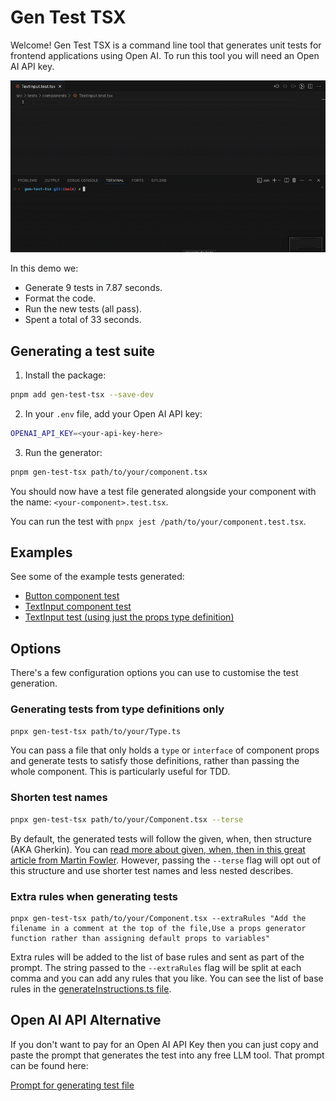 # Gen Test TSX

Welcome! Gen Test TSX is a command line tool that generates unit tests for
frontend applications using Open AI. To run this tool you will need an Open AI
API key.

![Demo showing test generation – more details below.](https://github.com/ChrisLaneAU/gen-test-tsx/blob/main/src/assets/demo.gif?raw=true)

In this demo we:

- Generate 9 tests in 7.87 seconds.
- Format the code.
- Run the new tests (all pass).
- Spent a total of 33 seconds.

## Generating a test suite

1. Install the package:

```sh
pnpm add gen-test-tsx --save-dev
```

2. In your `.env` file, add your Open AI API key:

```sh
OPENAI_API_KEY=<your-api-key-here>
```

3. Run the generator:

```sh
pnpm gen-test-tsx path/to/your/component.tsx
```

You should now have a test file generated alongside your component with the
name: `<your-component>.test.tsx`.

You can run the test with `pnpx jest /path/to/your/component.test.tsx`.

## Examples

See some of the example tests generated:

- [Button component test](https://github.com/ChrisLaneAU/gen-test-tsx/tree/main/src/tests/components/Button.test.tsx)
- [TextInput component test](https://github.com/ChrisLaneAU/gen-test-tsx/tree/main/src/tests/components/TextInput.test.tsx)
- [TextInput test (using just the props type definition)](https://github.com/ChrisLaneAU/gen-test-tsx/tree/main/src/tests/types/TextInput.test.tsx)

## Options

There's a few configuration options you can use to customise the test
generation.

### Generating tests from type definitions only

```sh
pnpx gen-test-tsx path/to/your/Type.ts
```

You can pass a file that only holds a `type` or `interface` of component props
and generate tests to satisfy those definitions, rather than passing the whole
component. This is particularly useful for TDD.

### Shorten test names

```sh
pnpx gen-test-tsx path/to/your/Component.tsx --terse
```

By default, the generated tests will follow the given, when, then structure (AKA
Gherkin). You can
[read more about given, when, then in this great article from Martin Fowler](https://martinfowler.com/bliki/GivenWhenThen.html).
However, passing the `--terse` flag will opt out of this structure and use
shorter test names and less nested describes.

### Extra rules when generating tests

```
pnpx gen-test-tsx path/to/your/Component.tsx --extraRules "Add the filename in a comment at the top of the file,Use a props generator function rather than assigning default props to variables"
```

Extra rules will be added to the list of base rules and sent as part of the
prompt. The string passed to the `--extraRules` flag will be split at each comma
and you can add any rules that you like. You can see the list of base rules in
the
[generateInstructions.ts file](https://github.com/ChrisLaneAU/gen-test-tsx/tree/main/src/lib/generateInstructions.ts).

## Open AI API Alternative

If you don't want to pay for an Open AI API Key then you can just copy and paste
the prompt that generates the test into any free LLM tool. That prompt can be
found here:

[Prompt for generating test file](https://github.com/ChrisLaneAU/gen-test-tsx/tree/main/src/lib/generateInstructions.ts)

